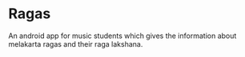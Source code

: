 # Ragas
An android app for music students which gives the information about melakarta ragas and their raga lakshana.
